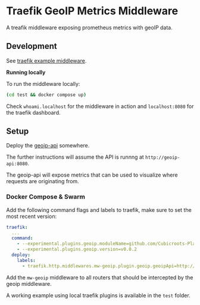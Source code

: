# Traefik GeoIP Metrics Middleware

A treafik middleware exposing prometheus metrics with geoIP data.

## Development

See [traefik example middleware](https://github.com/traefik/plugindemo).

**Running locally**

To run the middleware locally:

```bash
(cd test && docker compose up)
```

Check `whoami.localhost` for the middleware in action and `localhost:8080` for the traefik dashboard.

## Setup

Deploy the [geoip-api](https://github.com/Cubicroots-Playground/geoip-api) somewhere.

The further instructions will assume the API is runnng at `http://geoip-api:8080`.

The geoip-api will expose metrics that can be used to visualize where requests are originating from.

### Docker Compose & Swarm

Add the following command flags and labels to traefik, make sure to set the most recent version:

```yaml
traefik:
  ...
  command:
    - --experimental.plugins.geoip.moduleName=github.com/Cubicroots-Playground/traefik-geoip-metrics-middleware
    - --experimental.plugins.geoip.version=v0.0.2
  deploy:
    labels:
      - traefik.http.middlewares.mw-geoip.plugin.geoip.geoipApi=http://geoip-api:8080
```

Add the `mw-geoip` middleware to all routers that should be intercepted by the geoip middleware.

A working example using local traefik plugins is available in the `test` folder.